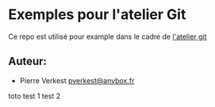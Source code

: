 # Exemples pour l'atelier Git

Ce repo est utilisé pour example dans le cadre de [l'atelier git](
https://petrus-v.gitbooks.io/git-workshop/content/fr/)

## Auteur:

* Pierre Verkest <pverkest@anybox.fr>

toto
test 1
test 2
